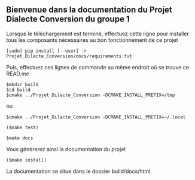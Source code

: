 Bienvenue dans la documentation du Projet Dialecte Conversion du groupe 1
----

Lorsque le téléchargement est terminé, effectuez cette ligne pour installer tous les composants nécessaires au bon fonctionnement de ce projet

```
[sudo] pip install [--user] -r Projet_Dilacte_Conversion/docs/requirements.txt
```

Puis, effectuez ces lignes de commande au même endroit où se trouve ce READ.me


```
$mkdir build
$cd build
$cmake ../Projet_Dilacte_Conversion -DCMAKE_INSTALL_PREFIX=/tmp
```
ou
```
$cmake ../Projet_Dilacte_Conversion -DCMAKE_INSTALL_PREFIX=~/.local
```

```
($make test)

$make docs
```

Vous génèrerez ainsi la documentation du projet
 
```
($make install)
```

La documentation se situe dans le dossier build/docs/html


